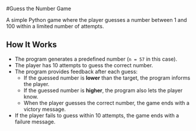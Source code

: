 #Guess the Number Game

A simple Python game where the player guesses a number between 1 and 100 within a limited number of attempts.

## **How It Works**

- The program generates a predefined number (`n = 57` in this case).
- The player has 10 attempts to guess the correct number.
- The program provides feedback after each guess:
  - If the guessed number is **lower** than the target, the program informs the player.
  - If the guessed number is **higher**, the program also lets the player know.
  - When the player guesses the correct number, the game ends with a victory message.
- If the player fails to guess within 10 attempts, the game ends with a failure message.
